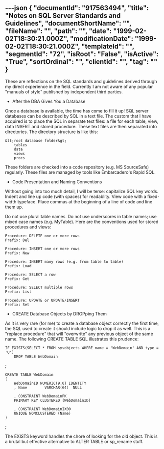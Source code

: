 ---json
{
  "documentId": "917563494",
  "title": "Notes on SQL Server Standards and Guidelines",
  "documentShortName": "",
  "fileName": "",
  "path": "",
  "date": "1999-02-02T18:30:21.000Z",
  "modificationDate": "1999-02-02T18:30:21.000Z",
  "templateId": "",
  "segmentId": "72",
  "isRoot": "False",
  "isActive": "True",
  "sortOrdinal": "",
  "clientId": "",
  "tag": ""
}
---

These are reflections on the SQL standards and guidelines derived through my direct experience in the field. Currently I am not aware of any popular &quot;manuals of style&quot; published by independent third parties.


* After the DBA Gives You a Database

Once a database is available, the time has come to fill it up! SQL server databases can be described by SQL in a text file. The custom that I have acquired is to place the SQL in separate text files: a file for each table, view, data INSERT and stored procedure. These text files are then separated into directories. The directory structure is like this:

    &lt;root database folder&gt;
        tables
        data
        views
        procs

These folders are checked into a code repository (e.g. MS SourceSafe) regularly. These files are managed by tools like Embarcadero's Rapid SQL.


* Code Presentation and Naming Conventions

Without going into too much detail, I will be terse: capitalize SQL key words. Indent and line up code (with spaces) for readablity. View code with a fixed-width typeface. Place commas at the beginning of a line of code and line them up.

Do not use plural table names. Do not use underscores in table names; use mixed case names (e.g. MyTable). Here are the conventions used for stored procedures and views:

    Procedure: DELETE one or more rows
    Prefix: Del
    
    Procedure: INSERT one or more rows
    Prefix: New

    Procedure: INSERT many rows (e.g. from table to table)
    Prefix: Load

    Procedure: SELECT a row
    Prefix: Get

    Procedure: SELECT multiple rows
    Prefix: List

    Procedure: UPDATE or UPDATE/INSERT
    Prefix: Set


* CREATE Database Objects by DROPping Them

As it is very rare (for me) to create a database object correctly the first time, the SQL used to create it should include logic to drop it as well. This is a &quot;replace procedure&quot; that will &quot;overwrite&quot; any previous object of the same name. The following CREATE TABLE SQL illustrates this prudence:

    IF EXISTS(SELECT * FROM sysobjects WHERE name = 'WebDomain' AND type = 'U')
        DROP TABLE WebDomain
;

    CREATE TABLE WebDomain
    (
        WebDomainID NUMERIC(9,0) IDENTITY
        , Name        VARCHAR(64)  NULL
  
        , CONSTRAINT WebDomainPK
        PRIMARY KEY CLUSTERED (WebDomainID)
  
        , CONSTRAINT WebDomainIX00
        UNIQUE NONCLUSTERED (Name)
    )
;

The EXISTS keyword handles the chore of looking for the old object. This is a brutal but effective alternative to ALTER TABLE or sp_rename stuff.
